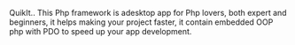 QuikIt..
This Php framework is adesktop app for Php lovers, both expert and beginners, it helps making your project faster, it contain embedded OOP php with PDO to speed up your app development.
